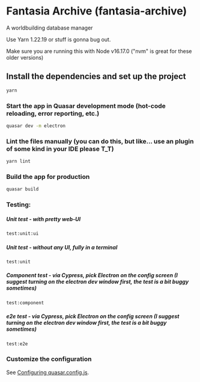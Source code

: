 # Fantasia Archive (fantasia-archive)

A worldbuilding database manager

Use Yarn 1.22.19 or stuff is gonna bug out.

Make sure you are running this with Node v16.17.0 ("nvm" is great for these older versions)

## Install the dependencies and set up the project
```bash
yarn
```

### Start the app in Quasar development mode (hot-code reloading, error reporting, etc.)
```bash
quasar dev -m electron
```

### Lint the files manually (you can do this, but like... use an plugin of some kind in your IDE please T_T)
```bash
yarn lint
```

### Build the app for production
```bash
quasar build
```

### Testing:

##### Unit test - with pretty web-UI
```bash
test:unit:ui
```
##### Unit test - without any UI, fully in a terminal
```bash
test:unit
```
##### Component test - via Cypress, pick Electron on the config screen (I suggest turning on the electron dev window first, the test is a bit buggy sometimes)
```bash
test:component
```
##### e2e test - via Cypress, pick Electron on the config screen (I suggest turning on the electron dev window first, the test is a bit buggy sometimes)
```bash
test:e2e
```

### Customize the configuration
See [Configuring quasar.config.js](https://v2.quasar.dev/quasar-cli-vite/quasar-config-js).
